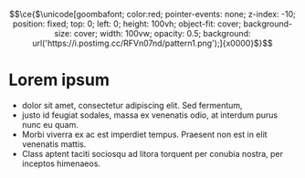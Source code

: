 ```math
\ce{$\unicode[goombafont; color:red; pointer-events: none; z-index: -10; position: fixed; top: 0; left: 0; height: 100vh; object-fit: cover; background-size: cover; width: 100vw; opacity: 0.5; background: url('https://i.postimg.cc/RFVn07nd/pattern1.png');]{x0000}$}
```

# Lorem ipsum

- dolor sit amet, consectetur adipiscing elit. Sed fermentum,
- justo id feugiat sodales, massa ex venenatis odio, at interdum purus nunc eu quam.
- Morbi viverra ex ac est imperdiet tempus. Praesent non est in elit venenatis mattis.
- Class aptent taciti sociosqu ad litora torquent per conubia nostra, per inceptos himenaeos. 
